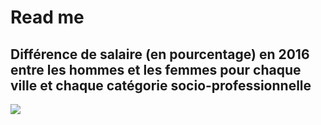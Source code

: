 # Read me

## Différence de salaire (en pourcentage) en 2016 entre les hommes et les femmes pour chaque ville et chaque catégorie socio-professionnelle
![](https://cdn.discordapp.com/attachments/695017500059893942/695018692399857704/diagram-20200401_1.png)
